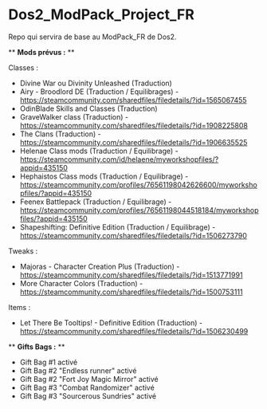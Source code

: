 # Dos2_ModPack_Project_FR

Repo qui servira de base au ModPack_FR de Dos2.

** **Mods prévus :** **

Classes :
- Divine War ou Divinity Unleashed (Traduction)
- Airy - Broodlord DE (Traduction / Equilibrages) - https://steamcommunity.com/sharedfiles/filedetails/?id=1565067455
- OdinBlade Skills and Classes (Traduction)
- GraveWalker class (Traduction) - https://steamcommunity.com/sharedfiles/filedetails/?id=1908225808
- The Clans (Traduction) - https://steamcommunity.com/sharedfiles/filedetails/?id=1906635525
- Helenae Class mods (Traduction / Equilibrage) - https://steamcommunity.com/id/helaene/myworkshopfiles/?appid=435150
- Hephaistos Class mods (Traduction / Equilibrage) - https://steamcommunity.com/profiles/76561198042626600/myworkshopfiles/?appid=435150
- Feenex Battlepack (Traduction / Equilibrage) - https://steamcommunity.com/profiles/76561198044518184/myworkshopfiles/?appid=435150
- Shapeshifting: Definitive Edition (Traduction / Equilibrage) - https://steamcommunity.com/sharedfiles/filedetails/?id=1506273790


Tweaks :
- Majoras - Character Creation Plus (Traduction) - https://steamcommunity.com/sharedfiles/filedetails/?id=1513771991
- More Character Colors (Traduction) - https://steamcommunity.com/sharedfiles/filedetails/?id=1500753111

Items :
- Let There Be Tooltips! - Definitive Edition (Traduction) - https://steamcommunity.com/sharedfiles/filedetails/?id=1506230499

** **Gifts Bags :** **

- Gift Bag #1 activé
- Gift Bag #2 "Endless runner" activé
- Gift Bag #2 "Fort Joy Magic Mirror" activé
- Gift Bag #3 "Combat Randomizer" activé
- Gift Bag #3 "Sourcerous Sundries" activé
